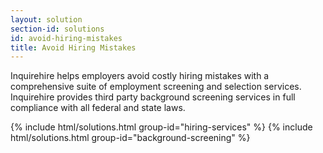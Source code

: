 ```yaml
---
layout: solution
section-id: solutions
id: avoid-hiring-mistakes
title: Avoid Hiring Mistakes
---
```


Inquirehire helps employers avoid costly hiring mistakes with a comprehensive suite of employment screening and selection services. Inquirehire provides third party background screening services in full compliance with all federal and state laws.

{% include html/solutions.html group-id="hiring-services" %}
{% include html/solutions.html group-id="background-screening" %}

